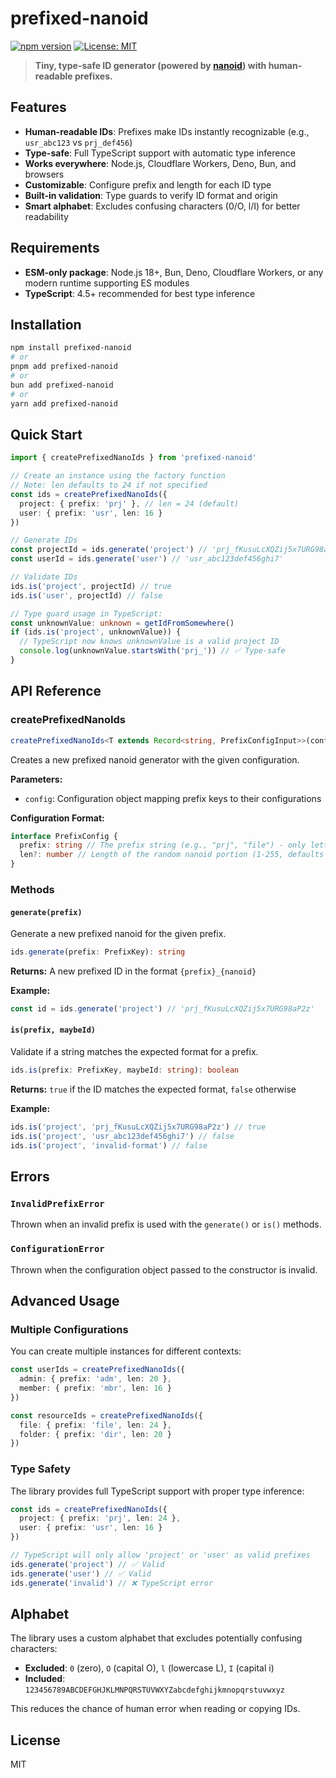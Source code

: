 # prefixed-nanoid

[![npm version](https://badge.fury.io/js/prefixed-nanoid.svg)](https://badge.fury.io/js/prefixed-nanoid)
[![License: MIT](https://img.shields.io/badge/License-MIT-yellow.svg)](https://opensource.org/licenses/MIT)

> **Tiny, type-safe ID generator (powered by [nanoid](https://github.com/ai/nanoid)) with human-readable prefixes.**

## Features

- **Human-readable IDs**: Prefixes make IDs instantly recognizable (e.g., `usr_abc123` vs `prj_def456`)
- **Type-safe**: Full TypeScript support with automatic type inference
- **Works everywhere**: Node.js, Cloudflare Workers, Deno, Bun, and browsers
- **Customizable**: Configure prefix and length for each ID type
- **Built-in validation**: Type guards to verify ID format and origin
- **Smart alphabet**: Excludes confusing characters (0/O, l/I) for better readability

## Requirements

- **ESM-only package**: Node.js 18+, Bun, Deno, Cloudflare Workers, or any modern runtime supporting ES modules
- **TypeScript**: 4.5+ recommended for best type inference

## Installation

```bash
npm install prefixed-nanoid
# or
pnpm add prefixed-nanoid
# or
bun add prefixed-nanoid
# or
yarn add prefixed-nanoid
```

## Quick Start

```typescript
import { createPrefixedNanoIds } from 'prefixed-nanoid'

// Create an instance using the factory function
// Note: len defaults to 24 if not specified
const ids = createPrefixedNanoIds({
  project: { prefix: 'prj' }, // len = 24 (default)
  user: { prefix: 'usr', len: 16 }
})

// Generate IDs
const projectId = ids.generate('project') // 'prj_fKusuLcXQZij5x7URG98aP2z'
const userId = ids.generate('user') // 'usr_abc123def456ghi7'

// Validate IDs
ids.is('project', projectId) // true
ids.is('user', projectId) // false

// Type guard usage in TypeScript:
const unknownValue: unknown = getIdFromSomewhere()
if (ids.is('project', unknownValue)) {
  // TypeScript now knows unknownValue is a valid project ID
  console.log(unknownValue.startsWith('prj_')) // ✅ Type-safe
}
```

## API Reference

### createPrefixedNanoIds

```typescript
createPrefixedNanoIds<T extends Record<string, PrefixConfigInput>>(config: T)
```

Creates a new prefixed nanoid generator with the given configuration.

**Parameters:**

- `config`: Configuration object mapping prefix keys to their configurations

**Configuration Format:**

```typescript
interface PrefixConfig {
  prefix: string // The prefix string (e.g., "prj", "file") - only letters, numbers, underscores, and dashes
  len?: number // Length of the random nanoid portion (1-255, defaults to 24 if not specified)
}
```

### Methods

#### `generate(prefix)`

Generate a new prefixed nanoid for the given prefix.

```typescript
ids.generate(prefix: PrefixKey): string
```

**Returns:** A new prefixed ID in the format `{prefix}_{nanoid}`

**Example:**

```typescript
const id = ids.generate('project') // 'prj_fKusuLcXQZij5x7URG98aP2z'
```

#### `is(prefix, maybeId)`

Validate if a string matches the expected format for a prefix.

```typescript
ids.is(prefix: PrefixKey, maybeId: string): boolean
```

**Returns:** `true` if the ID matches the expected format, `false` otherwise

**Example:**

```typescript
ids.is('project', 'prj_fKusuLcXQZij5x7URG98aP2z') // true
ids.is('project', 'usr_abc123def456ghi7') // false
ids.is('project', 'invalid-format') // false
```

## Errors

### `InvalidPrefixError`

Thrown when an invalid prefix is used with the `generate()` or `is()` methods.

### `ConfigurationError`

Thrown when the configuration object passed to the constructor is invalid.

## Advanced Usage

### Multiple Configurations

You can create multiple instances for different contexts:

```typescript
const userIds = createPrefixedNanoIds({
  admin: { prefix: 'adm', len: 20 },
  member: { prefix: 'mbr', len: 16 }
})

const resourceIds = createPrefixedNanoIds({
  file: { prefix: 'file', len: 24 },
  folder: { prefix: 'dir', len: 20 }
})
```

### Type Safety

The library provides full TypeScript support with proper type inference:

```typescript
const ids = createPrefixedNanoIds({
  project: { prefix: 'prj', len: 24 },
  user: { prefix: 'usr', len: 16 }
})

// TypeScript will only allow 'project' or 'user' as valid prefixes
ids.generate('project') // ✅ Valid
ids.generate('user') // ✅ Valid
ids.generate('invalid') // ❌ TypeScript error
```

## Alphabet

The library uses a custom alphabet that excludes potentially confusing characters:

- **Excluded**: `0` (zero), `O` (capital O), `l` (lowercase L), `I` (capital i)
- **Included**: `123456789ABCDEFGHJKLMNPQRSTUVWXYZabcdefghijkmnopqrstuvwxyz`

This reduces the chance of human error when reading or copying IDs.

## License

MIT
